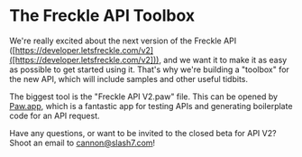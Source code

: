 # The Freckle API Toolbox

We're really excited about the next version of the Freckle API ([https://developer.letsfreckle.com/v2]([https://developer.letsfreckle.com/v2])), and we want it to make it as easy as possible to get started using it. That's why we're building a "toolbox" for the new API, which will include samples and other useful tidbits.

The biggest tool is the "Freckle API V2.paw" file. This can be opened by [Paw.app](https://luckymarmot.com/paw), which is a fantastic app for testing APIs and generating boilerplate code for an API request.

Have any questions, or want to be invited to the closed beta for API V2? Shoot an email to cannon@slash7.com!